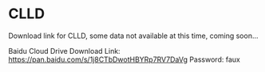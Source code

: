 # CLLD
Download link for CLLD, some data not available at this time, coming soon...

Baidu Cloud Drive Download Link: https://pan.baidu.com/s/1j8CTbDwotHBYRp7RV7DaVg
Password: faux
